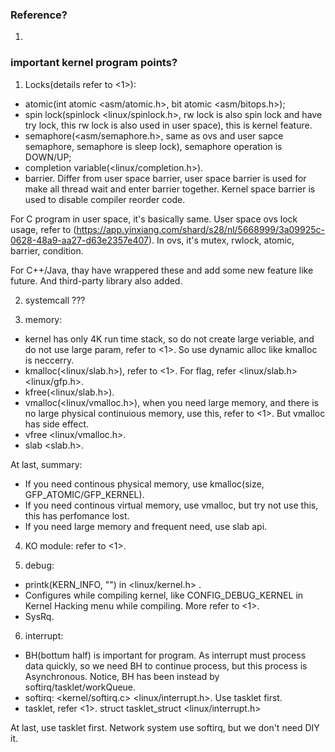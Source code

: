### Reference?

1. <linux kernel development>


### important kernel program points?

1. Locks(details refer to <1>): 
- atomic(int atomic <asm/atomic.h>, bit atomic <asm/bitops.h>);
- spin lock(spinlock <linux/spinlock.h>, rw lock is also spin lock and have try lock, this rw lock is also used in user space), this is kernel feature.
- semaphore(<asm/semaphore.h>, same as ovs and user sapce semaphore, semaphore is sleep lock), semaphore operation is DOWN/UP;
- completion variable(<linux/completion.h>).
- barrier. Differ from user space barrier, user space barrier is used for make all thread wait and enter barrier together. Kernel space barrier is used to disable compiler reorder code.

For C program in user space, it's basically same. User space ovs lock usage, refer to (https://app.yinxiang.com/shard/s28/nl/5668999/3a09925c-0628-48a9-aa27-d63e2357e407). In ovs, it's mutex, rwlock, atomic, barrier, condition.

For C++/Java, thay have wrappered these and add some new feature like future. And third-party library also added.

2. systemcall ???

3. memory:
- kernel has only 4K run time stack, so do not create large veriable, and do not use large param, refer to <1>. So use dynamic alloc like kmalloc is neccerry.
- kmalloc(<linux/slab.h>), refer to <1>. For flag, refer <linux/slab.h> <linux/gfp.h>.
- kfree(<linux/slab.h>).
- vmalloc(<linux/vmalloc.h>), when you need large memory, and there is no large physical continuious memory, use this, refer to <1>. But vmalloc has side effect.
- vfree <linux/vmalloc.h>.
- slab <slab.h>.

At last, summary:
- If you need continous physical memory, use kmalloc(size, GFP_ATOMIC/GFP_KERNEL).
- If you need continous virtual memory, use vmalloc, but try not use this, this has perfomance lost.
- If you need large memory and frequent need, use slab api.

4. KO module:
refer to <1>.

5. debug:
- printk(KERN_INFO, "") in <linux/kernel.h> .
- Configures while compiling kernel, like CONFIG_DEBUG_KERNEL in Kernel Hacking menu while compiling. More refer to <1>.
- SysRq.

6. interrupt:
- BH(bottum half) is important for program. As interrupt must process data quickly, so we need BH to continue process, but this process is Asynchronous. Notice, BH has been instead by softirq/tasklet/workQueue.
- softirq: <kernel/softirq.c> <linux/interrupt.h>. Use tasklet first.
- tasklet, refer <1>. struct tasklet_struct <linux/interrupt.h>

At last, use tasklet first. Network system use softirq, but we don't need DIY it.

